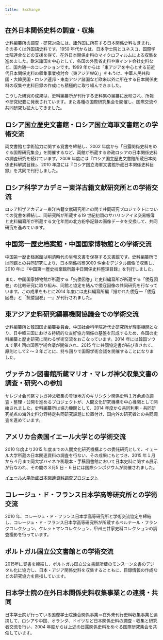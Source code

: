 ```yaml
---
title: 	Exchange
---
```


<h2 class="h03">在外日本関係史料の調査・収集</h2>

史料編纂所の調査・研究対象には、諸外国に所在する日本関係史料も含まれ、その多くは外国語史料です。1950
年代からは、日本学士院とユネスコ、国際学士院連合などの支援を得て、在外日本関係史料のマイクロフィルムによる収集を進めました。欧米諸国を中心として、各国の外務省史料や東インド会社史料など、国内随一のコレクションです。1999
年からは「東アジアを中心とする前近代日本関係史料の収集事業検討会（東アジアWG）」をもうけ、中華人民共和国・大韓民国・ロシア連邦・東南アジア諸国など欧米以外に所在する日本関係史料の収集や史料目録の作成にも積極的に取り組んできました。

こうした研究の成果は、史料編纂所が刊行する史料集の編纂に反映され、所報や研究紀要に発表されています。また各種の国際研究集会を開催し、国際交流や共同研究も拡大してきました。

<h2 class="h03 mt2">ロシア国立歴史文書館・ロシア国立海軍文書館との学術交流</h2>

両文書館と学術協力に関する覚書を締結し、2002 年度から「日露関係史料をめぐる国際研究集会」を開催するなど、両館が所蔵する帝政ロシアの日本関係史料の調査研究を続けています。2009 年度には『ロシア国立歴史文書館所蔵日本関係史料解説目録』、2010 年度には『ロシア国立海軍文書館所蔵日本関係史料目録』を共同で刊行しました。

<h2 class="h03 mt2">ロシア科学アカデミー東洋古籍文献研究所との学術交流</h2>

ロシア科学アカデミー東洋古籍文献研究所との間で共同研究プロジェクトについての覚書を締結し、同研究所が所蔵する19 世紀初頭のサハリンアイヌ交易帳簿と史料編纂所が所蔵する文化年間の北方紛争記録の画像データを交換して、共同研究を進めています。

<h2 class="h03 mt2">中国第一歴史档案館・中国国家博物館との学術交流</h2>

中国第一歴史档案館は明清時代の皇帝文書を保存する文書館です。史料編纂所では同館との共同研究により、日本関係档案3000 件余をデジタル画像で収集し、2010 年に『中国第一歴史档案館所蔵中日関係史料整理目録』を刊行しました。

また、中国国家博物館が所蔵する「抗倭図巻」と史料編纂所が所蔵する「倭寇図巻」の比較研究に取り組み、同館と協定を結んで倭寇図像の共同研究を行なっています。この成果をもとに2014 年度には史料編纂所編『描かれた倭寇―「倭寇図巻」と「抗倭図巻」―』が刊行されました。


<h2 class="h03 mt-10">東アジア史料研究編纂機関協議会での学術交流</h2>

<v-img class="mb1" src="/assets/img/exchange/exchang20150414.jpeg" caption="東アジア史料編纂機関協議会（韓国）"></v-img>


史料編纂所と韓国国史編纂委員会、中国社会科学院近代史研究所が理事機関となり、日中韓三国における持続的な友好協力関係の基盤を形成するため、各国の史料編纂と歴史研究に関わる学術交流をおこなっています。2014 年には韓国ソウルで第4 回の国際学術会議が開催され、2015 年に共同協定書が結び直されて、原則として2 ～ 3 年ごとに、持ち回りで国際学術会議を開催することになりました。


<h2 class="h03 mt2">ヴァチカン図書館所蔵マリオ・マレガ神父収集文書の調査・研究への参加</h2>
サレジオ会司祭マレガ神父収集の豊後地方のキリシタン関係史料１万余点の調査・整理・公開を進めるプロジェクトが、人間文化研究機構を中心機関として開始されました。史料編纂所は協力機関として、2014 年度から共同利用・共同研究拠点の海外史料分野特定共同研究課題に位置付け、国内外の研究者との共同調査を進めています。

<h2 class="h03 mt2">アメリカ合衆国イエール大学との学術交流</h2>
2010 年度より2015 年度までの人間文化研究機構よりの委託研究として、イェール大学所蔵の日本関連資料の調査を行ない、その成果にもとづき、2015 年１月から４月まで同大学バイネキ稀覯本・手稿図書館において日本史料に関する展示が行なわれ、その間の３月5 日・６日には国際シンポジウムが開催されました。

[イェール大学所蔵日本関連資料調査プロジェクト](https://www.hi.u-tokyo.ac.jp/exchange/yale/top_page/index.html)

<h2 class="h03 mt2">コレージュ・ド・フランス日本学高等研究所との学術交流</h2>
2010 年、コレージュ・ド・フランス日本学高等研究所と学術交流協定を締結し、コレージュ・ド・フランス日本学高等研究所が所蔵するベルナール・フランクコレクション、クレットマンコレクション、甲州三井家史料コレクションの調査撮影を行っています。

<h2 class="h03 mt2">ポルトガル国立公文書館との学術交流</h2>
2015年に覚書を締結し、ポルトガル国立公文書館所蔵のモンスーン文書のデジタル化に協力し、日本・アジア関係史料を収集するとともに、目録情報の作成などの研究協力を目指しています。

<h2 class="h03 mt2">日本学士院の在外日本関係史料収集事業との連携・共同</h2>
日本学士院が行っている国際学士院連合関係事業＝在外未刊行史料収集事業と連携して、ロシアや中国、オランダ、ドイツなど日本関係史料の調査・収集と研究者交流を行い、2004 年度からは上述の日露関係史料をめぐる国際研究集会を共催しています。